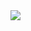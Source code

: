 <img src="https://JangWooHyuk.vercel.app/api?type=wave&color=auto&height=300&section=header&text=capsule%20render&fontSize=90" />
